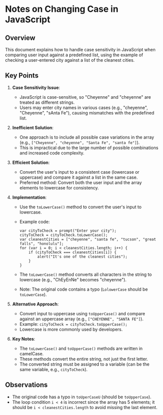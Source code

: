 Notes on Changing Case in JavaScript
====================================

Overview
--------

This document explains how to handle case sensitivity in JavaScript when comparing user input against a predefined list, using the example of checking a user-entered city against a list of the cleanest cities.

Key Points
----------

1.  **Case Sensitivity Issue**:

    -   JavaScript is case-sensitive, so "Cheyenne" and "cheyenne" are treated as different strings.
    -   Users may enter city names in various cases (e.g., "cheyenne", "Cheyenne", "sAnta Fe"), causing mismatches with the predefined list.
2.  **Inefficient Solution**:

    -   One approach is to include all possible case variations in the array (e.g., `["Cheyenne", "cheyenne", "Santa Fe", "santa fe"]`).
    -   This is impractical due to the large number of possible combinations and increased code complexity.
3.  **Efficient Solution**:

    -   Convert the user's input to a consistent case (lowercase or uppercase) and compare it against a list in the same case.
    -   Preferred method: Convert both the user input and the array elements to lowercase for consistency.
4.  **Implementation**:

    -   Use the `toLowerCase()` method to convert the user's input to lowercase.
    -   Example code:

        ```
        var cityToCheck = prompt("Enter your city");
        cityToCheck = cityToCheck.toLowerCase();
        var cleanestCities = ["cheyenne", "santa fe", "tucson", "great falls", "honolulu"];
        for (var i = 0; i < cleanestCities.length; i++) {
            if (cityToCheck === cleanestCities[i]) {
                alert("It's one of the cleanest cities");
            }
        }

        ```

    -   The `toLowerCase()` method converts all characters in the string to lowercase (e.g., "ChEyEnNe" becomes "cheyenne").
    -   Note: The original code contains a typo (`LolowerCase` should be `toLowerCase`).
5.  **Alternative Approach**:

    -   Convert input to uppercase using `toUpperCase()` and compare against an uppercase array (e.g., `["CHEYENNE", "SANTA FE"]`).
    -   Example: `cityToCheck = cityToCheck.toUpperCase();`
    -   Lowercase is more commonly used by developers.
6.  **Key Notes**:

    -   The `toLowerCase()` and `toUpperCase()` methods are written in camelCase.
    -   These methods convert the entire string, not just the first letter.
    -   The converted string must be assigned to a variable (can be the same variable, e.g., `cityToCheck`).

Observations
------------

-   The original code has a typo in `toUperCaseU` (should be `toUpperCase`).
-   The loop condition `i < 4` is incorrect since the array has 5 elements; it should be `i < cleanestCities.length` to avoid missing the last element.
